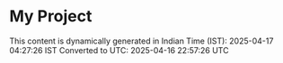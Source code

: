 # My Project

This content is dynamically generated in Indian Time (IST): 2025-04-17 04:27:26 IST
Converted to UTC: 2025-04-16 22:57:26 UTC
